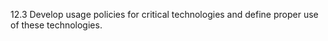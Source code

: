 12.3 Develop usage policies for critical 
technologies and define proper use of these 
technologies. 
